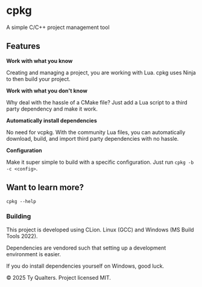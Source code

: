 # cpkg

A simple C/C++ project management tool

## Features

**Work with what you know**

Creating and managing a project, you are working with Lua. cpkg uses Ninja to then build your project.

**Work with what you don't know**

Why deal with the hassle of a CMake file? Just add a Lua script to a third party dependency and make it work.

**Automatically install dependencies**

No need for vcpkg. With the community Lua files, you can automatically download, build, and import third party dependencies with no hassle.

**Configuration**

Make it super simple to build with a specific configuration. Just run `cpkg -b -c <config>`.

## Want to learn more?

`cpkg --help`

### Building

This project is developed using CLion. Linux (GCC) and Windows (MS Build Tools 2022).

Dependencies are vendored such that setting up a development environment is easier.

If you do install dependencies yourself on Windows, good luck.

&copy; 2025 Ty Qualters. Project licensed MIT.